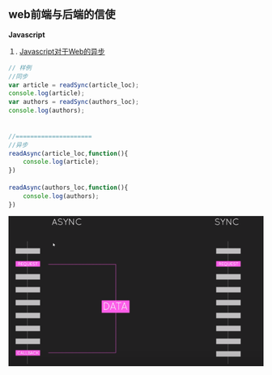

## web前端与后端的信使

**Javascript**

１. [Javascript对于Web的异步](https://www.youtube.com/watch?v=YxWMxJONp7E)

```javascript
// 样例
//同步
var article = readSync(article_loc);
console.log(article);
var authors = readSync(authors_loc);
console.log(authors);


//=====================
//异步
readAsync(article_loc,function(){
    console.log(article);
})

readAsync(authors_loc,function(){
    console.log(authors);
})


```

![](./imgs/js-3.png)